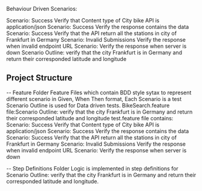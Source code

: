   Behaviour Driven Scenarios:
  
  Scenario: Success Verify that Content type of City bike API is application/json
  Scenario: Success Verify the response contains the data
  Scenario: Success Verify that the API return all the stations in city of Frankfurt in Germany
  Scenario: Invalid Submissions Verify the response when invalid endpoint URL
  Scenario: Verify the response when server is down	
  Scenario Outline: verify that the city Frankfurt is in Germany and return their corresponded latitude and longitude
  
  Project Structure 
---------------
-- Feature Folder 
   Feature Files which contain BDD style sytax to represent different scenario in Given, When Then format, Each Scenario is a test 
   Scenario Outline is used for Data driven tests.
   BikeSearch.feature file:Scenario Outline: verify that the city Frankfurt is in Germany and return their corresponded latitude and longitude
   test.feature file contains:  Scenario: Success Verify that Content type of City bike API is application/json
                  Scenario: Success Verify the response contains the data
                  Scenario: Success Verify that the API return all the stations in city of Frankfurt in Germany
                  Scenario: Invalid Submissions Verify the response when invalid endpoint URL
                  Scenario: Verify the response when server is down	

-- Step Definitions Folder 
   Logic is implemented in step definitions for Scenario Outline: verify that the city Frankfurt is in Germany and return their corresponded latitude and longitude.


  
  
